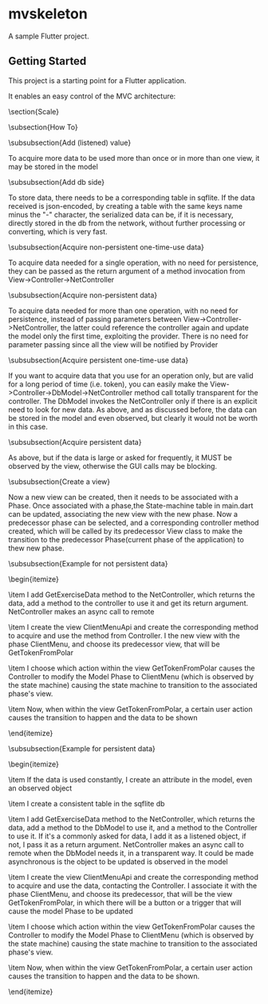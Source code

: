 # mvskeleton

A sample Flutter project.

## Getting Started

This project is a starting point for a Flutter application.

It enables an easy control of the MVC architecture: 


\\section{Scale}

\\subsection{How To}

\\subsubsection{Add (listened) value}

To acquire more data to be used more than once or in more than one view,
it may be stored in the model

\\subsubsection{Add db side}

To store data, there needs to be a corresponding table in sqflite. If
the data received is json-encoded, by creating a table with the same
keys name minus the \"-\" character, the serialized data can be, if it
is necessary, directly stored in the db from the network, without
further processing or converting, which is very fast.

\\subsubsection{Acquire non-persistent one-time-use data}

To acquire data needed for a single operation, with no need for
persistence, they can be passed as the return argument of a method
invocation from View-\>Controller-\>NetController

\\subsubsection{Acquire non-persistent data}

To acquire data needed for more than one operation, with no need for
persistence, instead of passing parameters between
View-\>Controller-\>NetController, the latter could reference the
controller again and update the model only the first time, exploiting
the provider. There is no need for parameter passing since all the view
will be notified by Provider

\\subsubsection{Acquire persistent one-time-use data}

If you want to acquire data that you use for an operation only, but are
valid for a long period of time (i.e. token), you can easily make the
View-\>Controller-\>DbModel-\>NetController method call totally
transparent for the controller. The DbModel invokes the NetController
only if there is an explicit need to look for new data. As above, and as
discussed before, the data can be stored in the model and even observed,
but clearly it would not be worth in this case.

\\subsubsection{Acquire persistent data}

As above, but if the data is large or asked for frequently, it MUST be
observed by the view, otherwise the GUI calls may be blocking.

\\subsubsection{Create a view}

Now a new view can be created, then it needs to be associated with a
Phase. Once associated with a phase,the State-machine table in main.dart
can be updated, associating the new view with the new phase. Now a
predecessor phase can be selected, and a corresponding controller method
created, which will be called by its predecessor View class to make the
transition to the predecessor Phase(current phase of the application) to
thew new phase.

\\subsubsection{Example for not persistent data}

\\begin{itemize}

\\item I add GetExerciseData method to the NetController, which returns
the data, add a method to the controller to use it and get its return
argument. NetController makes an async call to remote

\\item I create the view ClientMenuApi and create the corresponding
method to acquire and use the method from Controller. I the new view
with the phase ClientMenu, and choose its predecessor view, that will be
GetTokenFromPolar

\\item I choose which action within the view GetTokenFromPolar causes
the Controller to modify the Model Phase to ClientMenu (which is
observed by the state machine) causing the state machine to transition
to the associated phase\'s view.

\\item Now, when within the view GetTokenFromPolar, a certain user
action causes the transition to happen and the data to be shown

\\end{itemize}

\\subsubsection{Example for persistent data}

\\begin{itemize}

\\item If the data is used constantly, I create an attribute in the
model, even an observed object

\\item I create a consistent table in the sqflite db

\\item I add GetExerciseData method to the NetController, which returns
the data, add a method to the DbModel to use it, and a method to the
Controller to use it. If it\'s a commonly asked for data, I add it as a
listened object, if not, I pass it as a return argument. NetController
makes an async call to remote when the DbModel needs it, in a
transparent way. It could be made asynchronous is the object to be
updated is observed in the model

\\item I create the view ClientMenuApi and create the corresponding
method to acquire and use the data, contacting the Controller. I
associate it with the phase ClientMenu, and choose its predecessor, that
will be the view GetTokenFromPolar, in which there will be a button or a
trigger that will cause the model Phase to be updated

\\item I choose which action within the view GetTokenFromPolar causes
the Controller to modify the Model Phase to ClientMenu (which is
observed by the state machine) causing the state machine to transition
to the associated phase\'s view.

\\item Now, when within the view GetTokenFromPolar, a certain user
action causes the transition to happen and the data to be shown.

\\end{itemize}
